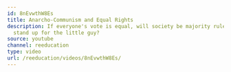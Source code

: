 ```yaml
---
id: 8nEvwthW8Es
title: Anarcho-Communism and Equal Rights
description: If everyone's vote is equal, will society be majority rule? Who will
  stand up for the little guy?
source: youtube
channel: reeducation
type: video
url: /reeducation/videos/8nEvwthW8Es/
---
```

